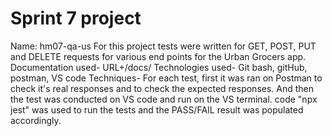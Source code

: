 # Sprint 7 project
Name: hm07-qa-us
For this project tests were written for GET, POST, PUT and DELETE requests for various end points for the Urban Grocers app. 
Documentation used- URL+/docs/
Technologies used- Git bash, gitHub, postman, VS code
Techniques- For each test, first it was ran on Postman to check it's real responses and to check the expected responses. And then the test was conducted on VS code and run on the VS terminal. code "npx jest" was used to run the tests and the PASS/FAIL result was populated accordingly. 

